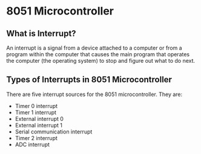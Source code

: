 # 8051 Microcontroller

## What is Interrupt?

An interrupt is a signal from a device attached to a computer or from a program within the computer that causes the main program that operates the computer (the operating system) to stop and figure out what to do next.

## Types of Interrupts in 8051 Microcontroller

There are five interrupt sources for the 8051 microcontroller. They are:

- Timer 0 interrupt
- Timer 1 interrupt
- External interrupt 0
- External interrupt 1
- Serial communication interrupt
- Timer 2 interrupt
- ADC interrupt
